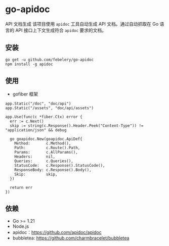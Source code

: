 # go-apidoc

API 文档生成
该项目使用 `apidoc` 工具自动生成 API 文档。通过自动抓取在 Go 语言的 API 接口上下文生成符合 `apidoc`
要求的文档。

## 安装

```shell
go get -u github.com/febelery/go-apidoc
npm install -g apidoc
```

## 使用

- gofiber 框架
```golang
app.Static("/doc", "doc/api")
app.Static("/assets", "doc/api/assets")

app.Use(func(c *fiber.Ctx) error {
  err := c.Next()
  skip := string(c.Response().Header.Peek("Content-Type")) != "application/json" && debug

  go goapidoc.New(goapidoc.ApiDef{
    Method:       c.Method(),
    Path:         c.Route().Path,
    Params:       c.AllParams(),
    Headers:      nil,
    Queries:      c.Queries(),
    StatusCode:   c.Response().StatusCode(),
    ResponseBody: c.Response().Body(),
    Skip:         skip,
  })

  return err
})
```

## 依赖

- Go >= 1.21
- Node.js
- apidoc：https://github.com/apidoc/apidoc
- bubbletea: https://github.com/charmbracelet/bubbletea

